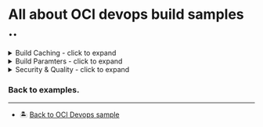 All about OCI devops build samples ..
=======
<details>
  <summary>Build Caching - click to expand</summary>

* [Speed up builds with caching](./oci-build-caching/)

</details>

<details>
  <summary>Build Paramters - click to expand</summary>

* [All about predefined system variables](./oci_build_parameters/)

</details>


<details>
  <summary>Security & Quality - click to expand</summary>

* [Container image scanning  before deploy.](./oci_imagescan_before_deploy/)
* [Integrate sonarqube with OCI devops build runner.](./oci_buildrunner_with_sonarqube/)
* [Scanning code for vulnerabilities for Maven packages](./oci-devops-vulnerability-audit-management)


</details>



### Back to examples.
----

- 🏝️ [Back to OCI Devops sample](../README.md)



